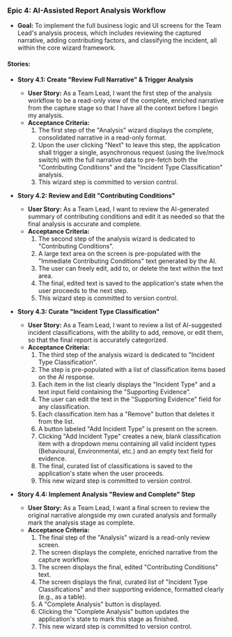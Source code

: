 ### Epic 4: AI-Assisted Report Analysis Workflow

- **Goal:** To implement the full business logic and UI screens for the Team Lead's analysis process, which includes reviewing the captured narrative, adding contributing factors, and classifying the incident, all within the core wizard framework.

#### Stories:

- **Story 4.1: Create "Review Full Narrative" & Trigger Analysis**

  - **User Story:** As a Team Lead, I want the first step of the analysis workflow to be a read-only view of the complete, enriched narrative from the capture stage so that I have all the context before I begin my analysis.
  - **Acceptance Criteria:**
    1.  The first step of the "Analysis" wizard displays the complete, consolidated narrative in a read-only format.
    2.  Upon the user clicking "Next" to leave this step, the application shall trigger a single, asynchronous request (using the live/mock switch) with the full narrative data to pre-fetch both the "Contributing Conditions" and the "Incident Type Classification" analysis.
    3.  This wizard step is committed to version control.

- **Story 4.2: Review and Edit "Contributing Conditions"**

  - **User Story:** As a Team Lead, I want to review the AI-generated summary of contributing conditions and edit it as needed so that the final analysis is accurate and complete.
  - **Acceptance Criteria:**
    1.  The second step of the analysis wizard is dedicated to "Contributing Conditions".
    2.  A large text area on the screen is pre-populated with the "Immediate Contributing Conditions" text generated by the AI.
    3.  The user can freely edit, add to, or delete the text within the text area.
    4.  The final, edited text is saved to the application's state when the user proceeds to the next step.
    5.  This wizard step is committed to version control.

- **Story 4.3: Curate "Incident Type Classification"**

  - **User Story:** As a Team Lead, I want to review a list of AI-suggested incident classifications, with the ability to add, remove, or edit them, so that the final report is accurately categorized.
  - **Acceptance Criteria:**
    1.  The third step of the analysis wizard is dedicated to "Incident Type Classification".
    2.  The step is pre-populated with a list of classification items based on the AI response.
    3.  Each item in the list clearly displays the "Incident Type" and a text input field containing the "Supporting Evidence".
    4.  The user can edit the text in the "Supporting Evidence" field for any classification.
    5.  Each classification item has a "Remove" button that deletes it from the list.
    6.  A button labeled "Add Incident Type" is present on the screen.
    7.  Clicking "Add Incident Type" creates a new, blank classification item with a dropdown menu containing all valid incident types (Behavioural, Environmental, etc.) and an empty text field for evidence.
    8.  The final, curated list of classifications is saved to the application's state when the user proceeds.
    9.  This new wizard step is committed to version control.

- **Story 4.4: Implement Analysis "Review and Complete" Step**
  - **User Story:** As a Team Lead, I want a final screen to review the original narrative alongside my own curated analysis and formally mark the analysis stage as complete.
  - **Acceptance Criteria:**
    1.  The final step of the "Analysis" wizard is a read-only review screen.
    2.  The screen displays the complete, enriched narrative from the capture workflow.
    3.  The screen displays the final, edited "Contributing Conditions" text.
    4.  The screen displays the final, curated list of "Incident Type Classifications" and their supporting evidence, formatted clearly (e.g., as a table).
    5.  A "Complete Analysis" button is displayed.
    6.  Clicking the "Complete Analysis" button updates the application's state to mark this stage as finished.
    7.  This new wizard step is committed to version control.
